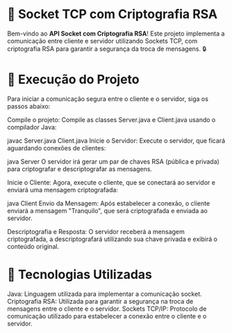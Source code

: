 # 🔐 Socket TCP com Criptografia RSA

Bem-vindo ao **API Socket com Criptografia RSA**! Este projeto implementa a comunicação entre cliente e servidor utilizando Sockets TCP, com criptografia RSA para garantir a segurança da troca de mensagens. 🔒

# 🚀 Execução do Projeto
Para iniciar a comunicação segura entre o cliente e o servidor, siga os passos abaixo:

Compile o projeto: Compile as classes Server.java e Client.java usando o compilador Java:

javac Server.java Client.java
Inicie o Servidor: Execute o servidor, que ficará aguardando conexões de clientes:

java Server
O servidor irá gerar um par de chaves RSA (pública e privada) para criptografar e descriptografar as mensagens.

Inicie o Cliente: Agora, execute o cliente, que se conectará ao servidor e enviará uma mensagem criptografada:

java Client
Envio da Mensagem: Após estabelecer a conexão, o cliente enviará a mensagem "Tranquilo", que será criptografada e enviada ao servidor.

Descriptografia e Resposta: O servidor receberá a mensagem criptografada, a descriptografará utilizando sua chave privada e exibirá o conteúdo original.

# 🔑 Tecnologias Utilizadas
Java: Linguagem utilizada para implementar a comunicação socket.
Criptografia RSA: Utilizada para garantir a segurança na troca de mensagens entre o cliente e o servidor.
Sockets TCP/IP: Protocolo de comunicação utilizado para estabelecer a conexão entre o cliente e o servidor.










